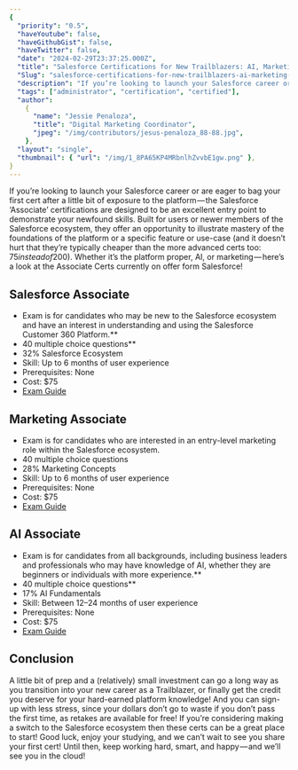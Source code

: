 ```yaml
---
{
  "priority": "0.5",
  "haveYoutube": false,
  "haveGithubGist": false,
  "haveTwitter": false,
  "date": "2024-02-29T23:37:25.000Z",
  "title": "Salesforce Certifications for New Trailblazers: AI, Marketing, and Salesforce Associates Certs",
  "Slug": "salesforce-certifications-for-new-trailblazers-ai-marketing-and-salesforce-associates-certs",
  "description": "If you’re looking to launch your Salesforce career or are eager to bag your first cert after a little bit of exposure to the platform — the Salesforce ‘Associate’ certifications are designed to be an excellent entry point to demonstrate your newfound skills..",
  "tags": ["administrator", "certification", "certified"],
  "author":
    {
      "name": "Jessie Penaloza",
      "title": "Digital Marketing Coordinator",
      "jpeg": "/img/contributors/jesus-penaloza_88-88.jpg",
    },
  "layout": "single",
  "thumbnail": { "url": "/img/1_8PA65KP4MRbnlhZvvbE1gw.png" },
}
---
```


If you’re looking to launch your Salesforce career or are eager to bag your first cert after a little bit of exposure to the platform — the Salesforce ‘Associate’ certifications are designed to be an excellent entry point to demonstrate your newfound skills.
Built for users or newer members of the Salesforce ecosystem, they offer an opportunity to illustrate mastery of the foundations of the platform or a specific feature or use-case (and it doesn’t hurt that they’re typically cheaper than the more advanced certs too: $75 instead of $200).
Whether it’s the platform proper, AI, or marketing — here’s a look at the Associate Certs currently on offer form Salesforce!

## Salesforce Associate

- Exam is for candidates who may be new to the Salesforce ecosystem and have an interest in understanding and using the Salesforce Customer 360 Platform.\*\*
- 40 multiple choice questions\*\*
- 32% Salesforce Ecosystem
- Skill: Up to 6 months of user experience
- Prerequisites: None
- Cost: $75
- [Exam Guide](https://trailhead.salesforce.com/help?article=Salesforce-Certified-AI-Associate-Exam-Guide)

## Marketing Associate

- Exam is for candidates who are interested in an entry-level marketing role within the Salesforce ecosystem.
- 40 multiple choice questions
- 28% Marketing Concepts
- Skill: Up to 6 months of user experience
- Prerequisites: None
- Cost: $75
- [Exam Guide](https://trailhead.salesforce.com/help?article=Salesforce-Certified-Marketing-Associate-Exam-Guide)

## AI Associate

- Exam is for candidates from all backgrounds, including business leaders and professionals who may have knowledge of AI, whether they are beginners or individuals with more experience.\*\*
- 40 multiple choice questions\*\*
- 17% AI Fundamentals
- Skill: Between 12–24 months of user experience
- Prerequisites: None
- Cost: $75
- [Exam Guide](https://trailhead.salesforce.com/help?article=Salesforce-Certified-AI-Associate-Exam-Guide)

## Conclusion

A little bit of prep and a (relatively) small investment can go a long way as you transition into your new career as a Trailblazer, or finally get the credit you deserve for your hard-earned platform knowledge!
And you can sign-up with less stress, since your dollars don’t go to waste if you don’t pass the first time, as retakes are available for free!
If you’re considering making a switch to the Salesforce ecosystem then these certs can be a great place to start!
Good luck, enjoy your studying, and we can’t wait to see you share your first cert!
Until then, keep working hard, smart, and happy — and we’ll see you in the cloud!
